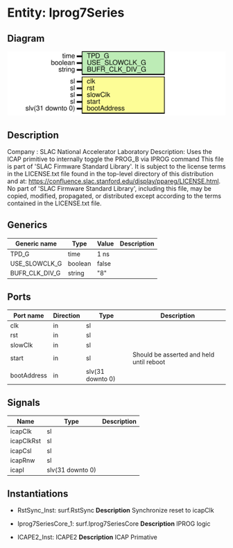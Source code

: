 # Entity: Iprog7Series

## Diagram

![Diagram](Iprog7Series.svg "Diagram")
## Description

Company    : SLAC National Accelerator Laboratory
Description:   Uses the ICAP primitive to internally
               toggle the PROG_B via IPROG command
This file is part of 'SLAC Firmware Standard Library'.
It is subject to the license terms in the LICENSE.txt file found in the
top-level directory of this distribution and at:
   https://confluence.slac.stanford.edu/display/ppareg/LICENSE.html.
No part of 'SLAC Firmware Standard Library', including this file,
may be copied, modified, propagated, or distributed except according to
the terms contained in the LICENSE.txt file.
## Generics

| Generic name   | Type    | Value | Description |
| -------------- | ------- | ----- | ----------- |
| TPD_G          | time    | 1 ns  |             |
| USE_SLOWCLK_G  | boolean | false |             |
| BUFR_CLK_DIV_G | string  | "8"   |             |
## Ports

| Port name   | Direction | Type             | Description                              |
| ----------- | --------- | ---------------- | ---------------------------------------- |
| clk         | in        | sl               |                                          |
| rst         | in        | sl               |                                          |
| slowClk     | in        | sl               |                                          |
| start       | in        | sl               | Should be asserted and held until reboot |
| bootAddress | in        | slv(31 downto 0) |                                          |
## Signals

| Name       | Type             | Description |
| ---------- | ---------------- | ----------- |
| icapClk    | sl               |             |
| icapClkRst | sl               |             |
| icapCsl    | sl               |             |
| icapRnw    | sl               |             |
| icapI      | slv(31 downto 0) |             |
## Instantiations

- RstSync_Inst: surf.RstSync
**Description**
Synchronize reset to icapClk

- Iprog7SeriesCore_1: surf.Iprog7SeriesCore
**Description**
IPROG logic

- ICAPE2_Inst: ICAPE2
**Description**
ICAP Primative

